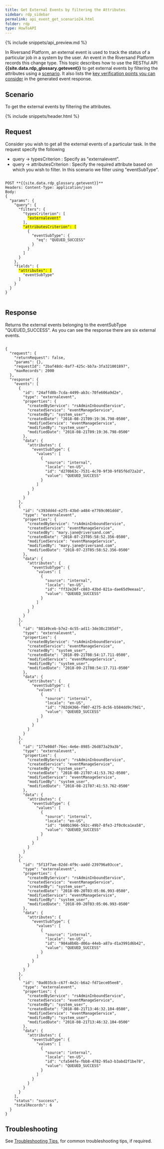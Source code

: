 ```yaml
---
title: Get External Events by filtering the Attributes
sidebar: rdp_sidebar
permalink: api_event_get_scenario24.html
folder: rdp
type: HowToAPI
---
```


{% include snippets/api_preview.md %}

In Riversand Platform, an external event is used to track the status of a particular job in a system by the user. An event in the Riversand Platform records this change type. This topic describes how to use the RESTful API **{{site.data.rdp_glossary.getevent}}** to get external events by filtering the attributes using a [scenario](#scenario). It also lists the [key verification points you can consider](#key-points-to-consider-for-verification) in the generated event response. 

## Scenario

To get the external events by filtering the attributes.

{% include snippets/header.html %}

## Request

Consider you wish to get all the external events of a particular task. In the request specify the following

* query -> typesCriterion : Specify as "externalevent". 
* query -> attributesCriterion : Specify the required attribute based on which you wish to filter. In this scenario we filter using "eventSubType".

<pre>
<code>
POST **{{site.data.rdp_glossary.getevent}}**
Headers: Content-Type: application/json
Body:
{
  "params": {
    "query": {
      "filters": {
        "typesCriterion": [
          <span style="background-color: #FFFF00">"externalevent"</span>
        ],
        <span style="background-color: #FFFF00">"attributesCriterion": [</span>
          {
            "eventSubType": {
              "eq": "QUEUED_SUCCESS"
            }
          }
        ]
      }
    },
    "fields": {
      <span style="background-color: #FFFF00">"attributes": [</span>
        "eventSubType"
      ]
    }
  }
}
</code>
</pre>

## Response

Returns the external events belonging to the eventSubType "QUEUED_SUCCESS". As you can see the response there are six external events.

<pre><code>
{
  "request": {
    "returnRequest": false,
    "params": {},
    "requestId": "2baf48dc-0af7-425c-bb7a-3fa321001897",
    "maxRecords": 2000
  },
  "response": {
    "events": [
      {
        "id": "24affd8b-7cda-4499-ab3c-70fe606a9d2e",
        "type": "externalevent",
        "properties": {
          "createdByService": "rsAdminInboundService",
          "createdService": "eventManageService",
          "createdBy": "system_user",
          "createdDate": "2018-08-21T09:19:36.798-0500",
          "modifiedService": "eventManageService",
          "modifiedBy": "system_user",
          "modifiedDate": "2018-08-21T09:19:36.798-0500"
        },
        "data": {
          "attributes": {
            "eventSubType": {
              "values": [
                {
                  "source": "internal",
                  "locale": "en-US",
                  "id": "d270b63c-7531-4c70-9f30-9f85f6d72a2d",
                  "value": "QUEUED_SUCCESS"
                }
              ]
            }
          }
        }
      },
      {
        "id": "c393dd4d-e2f5-43bd-a484-e7769c001ddd",
        "type": "externalevent",
        "properties": {
          "createdByService": "rsAdminInboundService",
          "createdService": "eventManageService",
          "createdBy": "mary.jane@riversand.com",
          "createdDate": "2018-07-23T05:58:52.356-0500",
          "modifiedService": "eventManageService",
          "modifiedBy": "mary.jane@riversand.com",
          "modifiedDate": "2018-07-23T05:58:52.356-0500"
        },
        "data": {
          "attributes": {
            "eventSubType": {
              "values": [
                {
                  "source": "internal",
                  "locale": "en-US",
                  "id": "ff32e26f-c883-43bd-821a-dae65d9eeaa1",
                  "value": "QUEUED_SUCCESS"
                }
              ]
            }
          }
        }
      },
      {
        "id": "88149ceb-b7e2-4c55-ad11-3de38c2385df",
        "type": "externalevent",
        "properties": {
          "createdByService": "rsAdminInboundService",
          "createdService": "eventManageService",
          "createdBy": "system_user",
          "createdDate": "2018-09-21T08:54:17.711-0500",
          "modifiedService": "eventManageService",
          "modifiedBy": "system_user",
          "modifiedDate": "2018-09-21T08:54:17.711-0500"
        },
        "data": {
          "attributes": {
            "eventSubType": {
              "values": [
                {
                  "source": "internal",
                  "locale": "en-US",
                  "id": "702d4366-f907-4275-8c56-b584dd9c79d1",
                  "value": "QUEUED_SUCCESS"
                }
              ]
            }
          }
        }
      },
      {
        "id": "177e08df-76ec-4e6e-8985-26d873a29a3b",
        "type": "externalevent",
        "properties": {
          "createdByService": "rsAdminInboundService",
          "createdService": "eventManageService",
          "createdBy": "system_user",
          "createdDate": "2018-08-21T07:41:53.762-0500",
          "modifiedService": "eventManageService",
          "modifiedBy": "system_user",
          "modifiedDate": "2018-08-21T07:41:53.762-0500"
        },
        "data": {
          "attributes": {
            "eventSubType": {
              "values": [
                {
                  "source": "internal",
                  "locale": "en-US",
                  "id": "b60b1966-592c-49b7-8fe3-2f0c0ca1ea58",
                  "value": "QUEUED_SUCCESS"
                }
              ]
            }
          }
        }
      },
      {
        "id": "5f13f7ae-82dd-4f9c-aadd-239796a93cce",
        "type": "externalevent",
        "properties": {
          "createdByService": "rsAdminInboundService",
          "createdService": "eventManageService",
          "createdBy": "system_user",
          "createdDate": "2018-09-20T03:05:06.993-0500",
          "modifiedService": "eventManageService",
          "modifiedBy": "system_user",
          "modifiedDate": "2018-09-20T03:05:06.993-0500"
        },
        "data": {
          "attributes": {
            "eventSubType": {
              "values": [
                {
                  "source": "internal",
                  "locale": "en-US",
                  "id": "984a8b6b-d06a-44eb-a87a-d1a3991d6b42",
                  "value": "QUEUED_SUCCESS"
                }
              ]
            }
          }
        }
      },
      {
        "id": "0ad035cb-c67f-4e2c-b6a2-fd71ece05ee8",
        "type": "externalevent",
        "properties": {
          "createdByService": "rsAdminInboundService",
          "createdService": "eventManageService",
          "createdBy": "system_user",
          "createdDate": "2018-08-21T13:46:32.104-0500",
          "modifiedService": "eventManageService",
          "modifiedBy": "system_user",
          "modifiedDate": "2018-08-21T13:46:32.104-0500"
        },
        "data": {
          "attributes": {
            "eventSubType": {
              "values": [
                {
                  "source": "internal",
                  "locale": "en-US",
                  "id": "cfa544fe-fbb8-4782-95a3-b3abd2f1be78",
                  "value": "QUEUED_SUCCESS"
                }
              ]
            }
          }
        }
      }
    ],
    "status": "success",
    "totalRecords": 6
  }
}
</code></pre>

## Troubleshooting

See [Troubleshooting Tips](api_troubleshooting_tips.html), for common troubleshooting tips, if required.